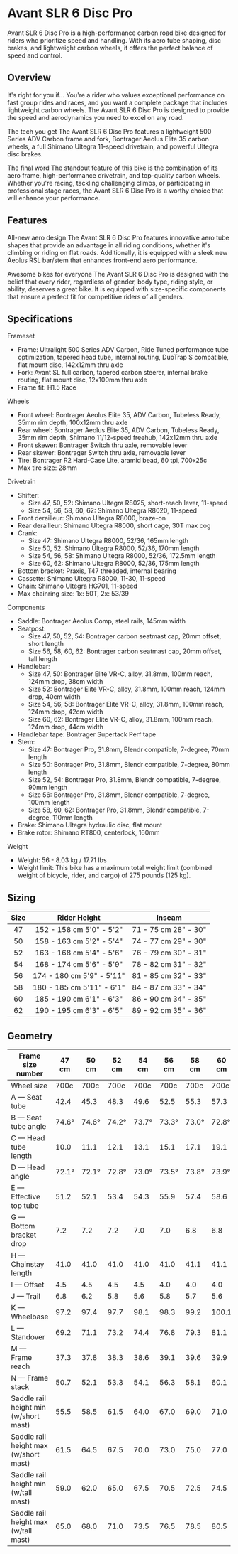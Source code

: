 # Avant SLR 6 Disc Pro

Avant SLR 6 Disc Pro is a high-performance carbon road bike designed for riders who prioritize speed and handling. With its aero tube shaping, disc brakes, and lightweight carbon wheels, it offers the perfect balance of speed and control.
## Overview
It's right for you if...
You're a rider who values exceptional performance on fast group rides and races, and you want a complete package that includes lightweight carbon wheels. The Avant SLR 6 Disc Pro is designed to provide the speed and aerodynamics you need to excel on any road.

The tech you get
The Avant SLR 6 Disc Pro features a lightweight 500 Series ADV Carbon frame and fork, Bontrager Aeolus Elite 35 carbon wheels, a full Shimano Ultegra 11-speed drivetrain, and powerful Ultegra disc brakes.

The final word
The standout feature of this bike is the combination of its aero frame, high-performance drivetrain, and top-quality carbon wheels. Whether you're racing, tackling challenging climbs, or participating in professional stage races, the Avant SLR 6 Disc Pro is a worthy choice that will enhance your performance.

## Features
All-new aero design
The Avant SLR 6 Disc Pro features innovative aero tube shapes that provide an advantage in all riding conditions, whether it's climbing or riding on flat roads. Additionally, it is equipped with a sleek new Aeolus RSL bar/stem that enhances front-end aero performance.

Awesome bikes for everyone
The Avant SLR 6 Disc Pro is designed with the belief that every rider, regardless of gender, body type, riding style, or ability, deserves a great bike. It is equipped with size-specific components that ensure a perfect fit for competitive riders of all genders.

## Specifications
Frameset
- Frame: Ultralight 500 Series ADV Carbon, Ride Tuned performance tube optimization, tapered head tube, internal routing, DuoTrap S compatible, flat mount disc, 142x12mm thru axle
- Fork: Avant SL full carbon, tapered carbon steerer, internal brake routing, flat mount disc, 12x100mm thru axle
- Frame fit: H1.5 Race

Wheels
- Front wheel: Bontrager Aeolus Elite 35, ADV Carbon, Tubeless Ready, 35mm rim depth, 100x12mm thru axle
- Rear wheel: Bontrager Aeolus Elite 35, ADV Carbon, Tubeless Ready, 35mm rim depth, Shimano 11/12-speed freehub, 142x12mm thru axle
- Front skewer: Bontrager Switch thru axle, removable lever
- Rear skewer: Bontrager Switch thru axle, removable lever
- Tire: Bontrager R2 Hard-Case Lite, aramid bead, 60 tpi, 700x25c
- Max tire size: 28mm

Drivetrain
- Shifter: 
    - Size 47, 50, 52: Shimano Ultegra R8025, short-reach lever, 11-speed
    - Size 54, 56, 58, 60, 62: Shimano Ultegra R8020, 11-speed
- Front derailleur: Shimano Ultegra R8000, braze-on
- Rear derailleur: Shimano Ultegra R8000, short cage, 30T max cog
- Crank: 
    - Size 47: Shimano Ultegra R8000, 52/36, 165mm length
    - Size 50, 52: Shimano Ultegra R8000, 52/36, 170mm length
    - Size 54, 56, 58: Shimano Ultegra R8000, 52/36, 172.5mm length
    - Size 60, 62: Shimano Ultegra R8000, 52/36, 175mm length
- Bottom bracket: Praxis, T47 threaded, internal bearing
- Cassette: Shimano Ultegra R8000, 11-30, 11-speed
- Chain: Shimano Ultegra HG701, 11-speed
- Max chainring size: 1x: 50T, 2x: 53/39

Components
- Saddle: Bontrager Aeolus Comp, steel rails, 145mm width
- Seatpost: 
    - Size 47, 50, 52, 54: Bontrager carbon seatmast cap, 20mm offset, short length
    - Size 56, 58, 60, 62: Bontrager carbon seatmast cap, 20mm offset, tall length
- Handlebar: 
    - Size 47, 50: Bontrager Elite VR-C, alloy, 31.8mm, 100mm reach, 124mm drop, 38cm width
    - Size 52: Bontrager Elite VR-C, alloy, 31.8mm, 100mm reach, 124mm drop, 40cm width
    - Size 54, 56, 58: Bontrager Elite VR-C, alloy, 31.8mm, 100mm reach, 124mm drop, 42cm width
    - Size 60, 62: Bontrager Elite VR-C, alloy, 31.8mm, 100mm reach, 124mm drop, 44cm width
- Handlebar tape: Bontrager Supertack Perf tape
- Stem: 
    - Size 47: Bontrager Pro, 31.8mm, Blendr compatible, 7-degree, 70mm length
    - Size 50: Bontrager Pro, 31.8mm, Blendr compatible, 7-degree, 80mm length
    - Size 52, 54: Bontrager Pro, 31.8mm, Blendr compatible, 7-degree, 90mm length
    - Size 56: Bontrager Pro, 31.8mm, Blendr compatible, 7-degree, 100mm length
    - Size 58, 60, 62: Bontrager Pro, 31.8mm, Blendr compatible, 7-degree, 110mm length
- Brake: Shimano Ultegra hydraulic disc, flat mount
- Brake rotor: Shimano RT800, centerlock, 160mm

Weight
- Weight: 56 - 8.03 kg / 17.71 lbs
- Weight limit: This bike has a maximum total weight limit (combined weight of bicycle, rider, and cargo) of 275 pounds (125 kg).

## Sizing
| Size |        Rider Height       |        Inseam        |
|:----:|:-------------------------:|:--------------------:|
|  47  |  152 - 158 cm 5'0" - 5'2" | 71 - 75 cm 28" - 30" |
|  50  |  158 - 163 cm 5'2" - 5'4" | 74 - 77 cm 29" - 30" |
|  52  |  163 - 168 cm 5'4" - 5'6" | 76 - 79 cm 30" - 31" |
|  54  |  168 - 174 cm 5'6" - 5'9" | 78 - 82 cm 31" - 32" |
|  56  | 174 - 180 cm 5'9" - 5'11" | 81 - 85 cm 32" - 33" |
|  58  | 180 - 185 cm 5'11" - 6'1" | 84 - 87 cm 33" - 34" |
|  60  |  185 - 190 cm 6'1" - 6'3" | 86 - 90 cm 34" - 35" |
|  62  |  190 - 195 cm 6'3" - 6'5" | 89 - 92 cm 35" - 36" |

## Geometry
| Frame size number                     | 47 cm | 50 cm | 52 cm | 54 cm | 56 cm | 58 cm | 60 cm | 62 cm |
|---------------------------------------|-------|-------|-------|-------|-------|-------|-------|-------|
| Wheel size                            | 700c  | 700c  | 700c  | 700c  | 700c  | 700c  | 700c  | 700c  |
| A — Seat tube                         | 42.4  | 45.3  | 48.3  | 49.6  | 52.5  | 55.3  | 57.3  | 59.3  |
| B — Seat tube angle                   | 74.6° | 74.6° | 74.2° | 73.7° | 73.3° | 73.0° | 72.8° | 72.5° |
| C — Head tube length                  | 10.0  | 11.1  | 12.1  | 13.1  | 15.1  | 17.1  | 19.1  | 21.1  |
| D — Head angle                        | 72.1° | 72.1° | 72.8° | 73.0° | 73.5° | 73.8° | 73.9° | 73.9° |
| E — Effective top tube                | 51.2  | 52.1  | 53.4  | 54.3  | 55.9  | 57.4  | 58.6  | 59.8  |
| G — Bottom bracket drop               | 7.2   | 7.2   | 7.2   | 7.0   | 7.0   | 6.8   | 6.8   | 6.8   |
| H — Chainstay length                  | 41.0  | 41.0  | 41.0  | 41.0  | 41.0  | 41.1  | 41.1  | 41.2  |
| I — Offset                            | 4.5   | 4.5   | 4.5   | 4.5   | 4.0   | 4.0   | 4.0   | 4.0   |
| J — Trail                             | 6.8   | 6.2   | 5.8   | 5.6   | 5.8   | 5.7   | 5.6   | 5.6   |
| K — Wheelbase                         | 97.2  | 97.4  | 97.7  | 98.1  | 98.3  | 99.2  | 100.1 | 101.0 |
| L — Standover                         | 69.2  | 71.1  | 73.2  | 74.4  | 76.8  | 79.3  | 81.1  | 82.9  |
| M — Frame reach                       | 37.3  | 37.8  | 38.3  | 38.6  | 39.1  | 39.6  | 39.9  | 40.3  |
| N — Frame stack                       | 50.7  | 52.1  | 53.3  | 54.1  | 56.3  | 58.1  | 60.1  | 62.0  |
| Saddle rail height min (w/short mast) | 55.5  | 58.5  | 61.5  | 64.0  | 67.0  | 69.0  | 71.0  | 73.0  |
| Saddle rail height max (w/short mast) | 61.5  | 64.5  | 67.5  | 70.0  | 73.0  | 75.0  | 77.0  | 79.0  |
| Saddle rail height min (w/tall mast)  | 59.0  | 62.0  | 65.0  | 67.5  | 70.5  | 72.5  | 74.5  | 76.5  |
| Saddle rail height max (w/tall mast)  | 65.0  | 68.0  | 71.0  | 73.5  | 76.5  | 78.5  | 80.5  | 82.5  |
